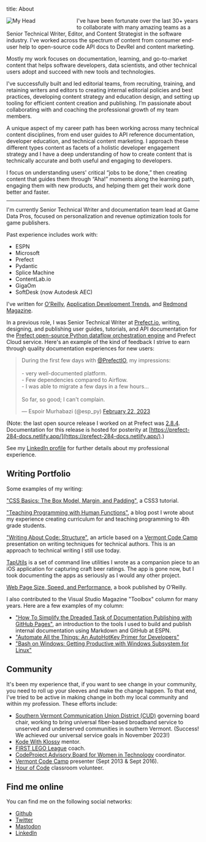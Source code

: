 title: About

<span style="float: left; display: block; width: 30%; margin: 0 2rem 1rem 0;">![My Head]({static}/images/tpd_avatar.jpg)</span>

I've have been fortunate over the last 30+ years to collaborate with many amazing teams as a Senior Technical Writer, Editor, and Content Strategist in the software industry. I've worked across the spectrum of content from consumer end-user help to open-source code API docs to DevRel and content marketing. 

Mostly my work focuses on documentation, learning, and go-to-market content that helps software developers, data scientists, and other technical users adopt and succeed with new tools and technologies.

I've successfully built and led editorial teams, from recruiting, training, and retaining writers and editors to creating internal editorial policies and best practices, developing content strategy and education design, and setting up tooling for efficient content creation and publishing. I’m passionate about collaborating with and coaching the professional growth of my team members.

A unique aspect of my career path has been working across many technical content disciplines, from end user guides to API reference documentation, developer education, and technical content marketing. I approach these different types content as facets of a holistic developer engagement strategy and I have a deep understanding of how to create content that is technically accurate and both useful and engaging to developers.

I focus on understanding users' critical “jobs to be done,” then creating content that guides them through “Aha!” moments along the learning path, engaging them with new products, and helping them get their work done better and faster.

---

I'm currently Senior Technical Writer and documentation team lead at Game Data Pros, focused on personalization and revenue optimization tools for game publishers.

Past experience includes work with:

* ESPN
* Microsoft
* Prefect
* Pydantic
* Splice Machine
* ContentLab.io
* GigaOm
* SoftDesk (now Autodesk AEC)

I've written for [O'Reilly](https://www.oreilly.com/), [Application Development Trends](http://adtmag.com/), and [Redmond Magazine](http://redmondmag.com/).

In a previous role, I was Senior Technical Writer at [Prefect.io](https://prefect.io), writing, designing, and publishing user guides, tutorials, and API documentation for the [Prefect open-source Python dataflow orchestration engine](https://github.com/PrefectHQ/prefect) and Prefect Cloud service. Here's an example of the kind of feedback I strive to earn through quality documentation experiences for new users:

<blockquote class="twitter-tweet"><p lang="en" dir="ltr">During the first few days with <a href="https://twitter.com/PrefectIO?ref_src=twsrc%5Etfw">@PrefectIO</a>, my impressions: <br><br> - very well-documented platform.<br>- Few dependencies compared to Airflow.<br>- I was able to migrate a few days in a few hours... <br><br>So far, so good; I can&#39;t complain.</p>&mdash; Espoir Murhabazi (@esp_py) <a href="https://twitter.com/esp_py/status/1628540616299651074?ref_src=twsrc%5Etfw">February 22, 2023</a></blockquote> <script async src="https://platform.twitter.com/widgets.js" charset="utf-8"></script>

(Note: the last open source release I worked on at Prefect was [2.8.4](https://prefect-284-docs.netlify.app/). Documentation for this release is hosted for posterity at [https://prefect-284-docs.netlify.app/](https://prefect-284-docs.netlify.app/).)

See my [LinkedIn profile](http://www.linkedin.com/in/terrencedorsey) for further details about my professional experience.

## Writing Portfolio

Some examples of my writing:

["CSS Basics: The Box Model, Margin, and Padding"](https://www.codeproject.com/Articles/227840/CSS-Basics-The-Box-Model-Margin-and-Padding), a CSS3 tutorial.

["Teaching Programming with Human Functions"]({filename}/Teaching_Programming_with_Human_Functions.md), a blog post I wrote about my experience creating curriculum for and teaching programming to 4th grade students.

["Writing About Code: Structure"]({filename}/Writing_About_Code_Structure.md), an article based on a [Vermont Code Camp](https://www.vtcodecamp.org) presentation on writing techniques for technical authors. This is an approach to technical writing I still use today.

[TapUtils](https://github.com/tpdorsey/tap-utils) is a set of command line utilities I wrote as a companion piece to an iOS application for capturing craft beer ratings. The app is gone now, but I took documenting the apps as seriously as I would any other project.

[Web Page Size, Speed, and Performance]({filename}/My_Web_Perf_Book_For_OReilly.md), a book published by O’Reilly.

I also contributed to the Visual Studio Magazine "Toolbox" column for many years. Here are a few examples of my column:

* ["How To Simplify the Dreaded Task of Documentation Publishing with GitHub Pages"](https://visualstudiomagazine.com/articles/2015/03/01/github-pages.aspx), an introduction to the tools I used to build and publish internal documentation using Markdown and GitHub at ESPN.
* ["Automate All the Things: An AutoHotKey Primer for Developers"](https://visualstudiomagazine.com/articles/2015/06/01/autohotkey-primer.aspx)
* ["Bash on Windows: Getting Productive with Windows Subsystem for Linux"](https://visualstudiomagazine.com/articles/2016/07/21/bash-on-windows-linux.aspx)

## Community

It's been my experience that, if you want to see change in your community, you need to roll up your sleeves and make the change happen. To that end, I've tried to be active in making change in both my local community and within my profession. These efforts include:

* [Southern Vermont Communication Union District (CUD)](https://sovtcud.net/) governing board chair, working to bring universal fiber-based broadband service to unserved and underserved communities in southern Vermont. (Success! We achieved our universal service goals in November 2023!)
* [Kode With Klossy](https://www.kodewithklossy.com/) mentor.
* [FIRST LEGO League](https://www.firstlegoleague.org/) coach.
* [CodeProject Advisory Board for Women in Technology](http://www.codeproject.com/Articles/542465/CodeProject-Advisory-Board-for-Women-in-Technology) coordinator.
* [Vermont Code Camp](https://www.vtcodecamp.org/) presenter (Sept 2013 & Sept 2016).
* [Hour of Code](https://hourofcode.com/us) classroom volunteer.

## Find me online

You can find me on the following social networks:

* [Github](https://github.com/tpdorsey)
* [Twitter](http://twitter.com/tpdorsey)
* [Mastodon](https://vermont.masto.host/@tpdorsey)
* [LinkedIn](http://www.linkedin.com/in/terrencedorsey)
